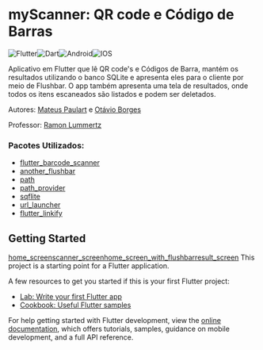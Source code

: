 # myScanner: QR code e Código de Barras
![Flutter](https://img.shields.io/badge/Flutter-%2302569B.svg?style=for-the-badge&logo=Flutter&logoColor=white)![Dart](https://img.shields.io/badge/dart-%230175C2.svg?style=for-the-badge&logo=dart&logoColor=white)![Android](https://img.shields.io/badge/Android-3DDC84?style=for-the-badge&logo=android&logoColor=white)![IOS](https://img.shields.io/badge/iOS-000000?style=for-the-badge&logo=ios&logoColor=white)
>
Aplicativo em Flutter que lê QR code's e Códigos de Barra, mantém os resultados utilizando o banco SQLite e apresenta eles para o cliente por meio de Flushbar. O app também apresenta uma tela de resultados, onde todos os itens escaneados são listados e podem ser deletados.
>
Autores: [Mateus Paulart](https://github.com/Mateusp23) e [Otávio Borges](https://www.linkedin.com/in/otavioborgsm/)
>
Professor: [Ramon Lummertz](https://github.com/ramonsl)
### Pacotes Utilizados:
* [flutter_barcode_scanner](https://pub.dev/packages/flutter_barcode_scanner)
* [another_flushbar](https://pub.dev/packages/another_flushbar)
* [path](https://pub.dev/packages/path)
* [path_provider](https://pub.dev/packages/path_provider)
* [sqflite](https://pub.dev/packages/sqflite)
* [url_launcher](https://pub.dev/packages/url_launcher)
* [flutter_linkify](https://pub.dev/packages/flutter_linkify)

## Getting Started
[home_screen](https://github.com/otavioborgsm/qrcode_app/blob/master/images/screens/tela_1.png)[scanner_screen](https://github.com/otavioborgsm/qrcode_app/blob/master/images/screens/tela_2.png)[home_screen_with_flushbar](https://github.com/otavioborgsm/qrcode_app/blob/master/images/screens/tela_3.png)[result_screen](https://github.com/otavioborgsm/qrcode_app/blob/master/images/screens/tela_4.png)
This project is a starting point for a Flutter application.

A few resources to get you started if this is your first Flutter project:

- [Lab: Write your first Flutter app](https://docs.flutter.dev/get-started/codelab)
- [Cookbook: Useful Flutter samples](https://docs.flutter.dev/cookbook)

For help getting started with Flutter development, view the
[online documentation](https://docs.flutter.dev/), which offers tutorials,
samples, guidance on mobile development, and a full API reference.
